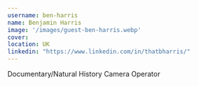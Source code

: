 ```yaml
---
username: ben-harris
name: Benjamin Harris
image: '/images/guest-ben-harris.webp'
cover:
location: UK
linkedin: "https://www.linkedin.com/in/thatbharris/"
---
```

Documentary/Natural History Camera Operator